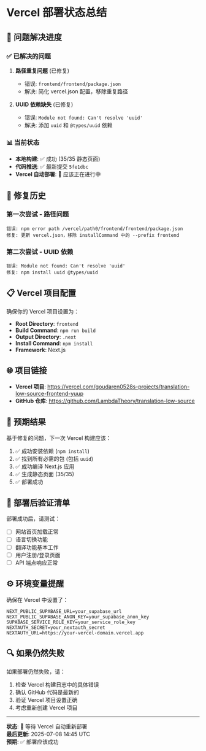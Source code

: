 # Vercel 部署状态总结

## 🎯 **问题解决进度**

### ✅ **已解决的问题**

1. **路径重复问题** (已修复)
   - 错误: `frontend/frontend/package.json`
   - 解决: 简化 vercel.json 配置，移除重复路径

2. **UUID 依赖缺失** (已修复)
   - 错误: `Module not found: Can't resolve 'uuid'`
   - 解决: 添加 `uuid` 和 `@types/uuid` 依赖

### 📊 **当前状态**
- **本地构建**: ✅ 成功 (35/35 静态页面)
- **代码推送**: ✅ 最新提交 `5fe1dbc`
- **Vercel 自动部署**: 🔄 应该正在进行中

## 🔧 **修复历史**

### 第一次尝试 - 路径问题
```
错误: npm error path /vercel/path0/frontend/frontend/package.json
修复: 更新 vercel.json，移除 installCommand 中的 --prefix frontend
```

### 第二次尝试 - UUID 依赖
```
错误: Module not found: Can't resolve 'uuid'
修复: npm install uuid @types/uuid
```

## 📋 **Vercel 项目配置**

确保你的 Vercel 项目设置为：
- **Root Directory**: `frontend`
- **Build Command**: `npm run build`
- **Output Directory**: `.next`
- **Install Command**: `npm install`
- **Framework**: Next.js

## 🌐 **项目链接**
- **Vercel 项目**: https://vercel.com/goudaren0528s-projects/translation-low-source-frontend-yuup
- **GitHub 仓库**: https://github.com/LambdaTheory/translation-low-source

## 🚀 **预期结果**

基于修复的问题，下一次 Vercel 构建应该：
1. ✅ 成功安装依赖 (`npm install`)
2. ✅ 找到所有必需的包 (包括 `uuid`)
3. ✅ 成功编译 Next.js 应用
4. ✅ 生成静态页面 (35/35)
5. ✅ 部署成功

## 📱 **部署后验证清单**

部署成功后，请测试：
- [ ] 网站首页加载正常
- [ ] 语言切换功能
- [ ] 翻译功能基本工作
- [ ] 用户注册/登录页面
- [ ] API 端点响应正常

## ⚙️ **环境变量提醒**

确保在 Vercel 中设置了：
```
NEXT_PUBLIC_SUPABASE_URL=your_supabase_url
NEXT_PUBLIC_SUPABASE_ANON_KEY=your_supabase_anon_key
SUPABASE_SERVICE_ROLE_KEY=your_service_role_key
NEXTAUTH_SECRET=your_nextauth_secret
NEXTAUTH_URL=https://your-vercel-domain.vercel.app
```

## 🔍 **如果仍然失败**

如果部署仍然失败，请：
1. 检查 Vercel 构建日志中的具体错误
2. 确认 GitHub 代码是最新的
3. 验证 Vercel 项目设置正确
4. 考虑重新创建 Vercel 项目

---

**状态**: 🔄 等待 Vercel 自动重新部署  
**最后更新**: 2025-07-08 14:45 UTC  
**预期**: ✅ 部署应该成功

